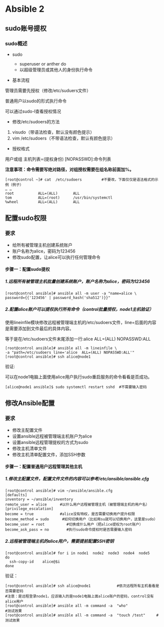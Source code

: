 # Absible 2

## sudo账号提权

### sudo概述

- sudo

  - superuser or anther do
  - 以超级管理员或其他人的身份执行命令

- 基本流程

管理员需要先授权（修改/etc/suduers文件）

普通用户以sudo的形式执行命令

可以通过sudo-l查看授权情况

- 修改/etc/sudoers的方法
1.	visudo（带语法检查，默认没有颜色提示）
2. vim /etc/sudoers（不带语法检查，默认有颜色提示）

- 授权格式

用户或组     主机列表=(提权身份)     [NOPASSWD]:命令列表      

**注意事项：命令需要写绝对路径，对组授权需要在组名称前面加%。**

```shell
[root@control ~]# cat  /etc/sudoers         #不要改，下面仅仅是语法格式的示例（例子）
… …
root           ALL=(ALL)       ALL
tom            ALL=(root)      /usr/bin/systemctl
%wheel         ALL=(ALL)       ALL
```

## 配置sudo权限

### 要求

- 给所有被管理主机创建系统账户
- 账户名称为alice，密码为123456
- 修改sudo配置，让alice可以执行任何管理命令

#### 步骤一：配置sudo提权

##### 1.远程所有被管理主机批量创建系统账户，账户名称为alice，密码为123456

```shell
[root@control ansible]# ansible all -m user -a "name=alice \
password={{'123456' | password_hash('sha512')}}"
```

##### 2.配置alice账户可以提权执行所有命令（control批量授权，node1主机验证）

使用lineinfile模块修改远程被管理端主机的/etc/sudoers文件，line=后面的内容是需要添加到文件最后的具体内容。    

等于是在/etc/sudoers文件末尾添加一行:alice  ALL=(ALL)  NOPASSWD:ALL

```shell
[root@control ansible]# ansible all -m lineinfile \
-a "path=/etc/sudoers line='alice  ALL=(ALL) NOPASSWD:ALL'"
[root@control ansible]# ssh alice@node1
```

验证:

可以在node1电脑上面使用alice用户执行sudo重启服务的命令看看是否成功。

```shell
[alice@node1 ansible]$ sudo systemctl restart sshd  #不需要输入密码
```

## 修改Ansible配置

### 要求

- 修改主配置文件
- 设置ansible远程被管理端主机账户为alice
- 设置ansible远程管理提权的方式为sudo
- 修改主机清单文件
- 修改主机清单配置文件，添加SSH参数

#### 步骤一：**配置普通用户远程管理其他主机**

##### 1.修改主配置文件，配置文件文件的内容可以参考/etc/ansible/ansible.cfg

```shell
[root@control ansible]# vim ~/ansible/ansible.cfg
[defaults]
inventory = ~/ansible/inventory
remote_user = alice      #以什么用户远程被管理主机（被管理端主机的用户名）
[privilege_escalation]
become = true            #alice没有特权，是否需要切换用户提升权限
become_method = sudo      #如何切换用户（比如用su就可以切换用户，这里是sudo）
become_user = root          #切换成什么用户（把alice提权为root账户）
become_ask_pass = no        #执行sudo命令提权时是否需要输入密码
```

##### 2.远程被管理端主机的alice用户，需要提前配置SSH密钥

```shell
[root@control ansible]# for i in node1  node2  node3  node4  node5
do
  ssh-copy-id    alice@$i
done
```

验证：

```shell
[root@control ansible]# ssh alice@node1            #依次远程所有主机看看是否需要密码
#注意：是远程登录node1，应该输入的是node1电脑上面alice账户的密码，control没有alice用户
[root@control ansible]# ansible all -m command -a  "who"              #测试效果
[root@control ansible]# ansible all -m command -a  "touch /test"     #测试效果
```

